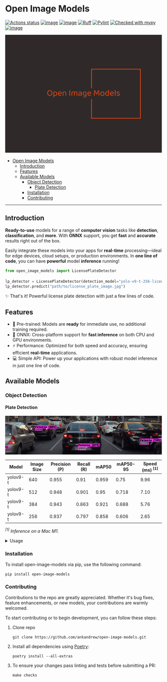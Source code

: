 # Open Image Models

[![Actions status](https://github.com/ankandrew/open-image-models/actions/workflows/main.yaml/badge.svg)](https://github.com/ankandrew/open-image-models/actions)
[![image](https://img.shields.io/pypi/v/open-image-models.svg)](https://pypi.python.org/pypi/open-image-models)
[![image](https://img.shields.io/pypi/pyversions/open-image-models.svg)](https://pypi.python.org/pypi/open-image-models)
[![Ruff](https://img.shields.io/endpoint?url=https://raw.githubusercontent.com/astral-sh/ruff/main/assets/badge/v2.json)](https://github.com/astral-sh/ruff)
[![Pylint](https://img.shields.io/badge/linting-pylint-yellowgreen)](https://github.com/pylint-dev/pylint)
[![Checked with mypy](http://www.mypy-lang.org/static/mypy_badge.svg)](http://mypy-lang.org/)
[![image](https://img.shields.io/pypi/l/open-image-models.svg)](https://pypi.python.org/pypi/open-image-models)

<p>
  <img src="https://raw.githubusercontent.com/ankandrew/open-image-models/4053f058a80e5ba7edf5d59614e9f8167f83c0f2/assets/open-image-models-logo.png" alt="Open Image Models Logo" width="650"/>
</p>

<!-- TOC -->
* [Open Image Models](#open-image-models)
  * [Introduction](#introduction)
  * [Features](#features)
  * [Available Models](#available-models)
    * [Object Detection](#object-detection)
      * [Plate Detection](#plate-detection)
    * [Installation](#installation)
    * [Contributing](#contributing)
<!-- TOC -->

---

## Introduction

**Ready-to-use** models for a range of **computer vision** tasks like **detection**, **classification**, and
**more**. With **ONNX** support, you get **fast** and **accurate** results right out of the box.

Easily integrate these models into your apps for **real-time** processing—ideal for edge devices, cloud setups, or
production environments. In **one line of code**, you can have **powerful** model **inference** running!

```python
from open_image_models import LicensePlateDetector

lp_detector = LicensePlateDetector(detection_model="yolo-v9-t-256-license-plate-end2end")
lp_detector.predict("path/to/license_plate_image.jpg")
```

✨ That's it! Powerful license plate detection with just a few lines of code.

## Features

- 🚀 Pre-trained: Models are **ready** for immediate use, no additional training required.
- 🌟 ONNX: Cross-platform support for **fast inference** on both CPU and GPU environments.
- ⚡ Performance: Optimized for both speed and accuracy, ensuring efficient **real-time** applications.
- 💻 Simple API: Power up your applications with robust model inference in just one line of code.

## Available Models

### Object Detection

#### Plate Detection

![](https://raw.githubusercontent.com/ankandrew/LocalizadorPatentes/2e765012f69c4fbd8decf998e61ed136004ced24/extra/demo_localizador.gif)

| Model    | Image Size | Precision (P) | Recall (R) | mAP50 | mAP50-95 | Speed (ms) <sup>[1]</sup> |
|----------|------------|---------------|------------|-------|----------|---------------------------|
| yolov9-t | 640        | 0.955         | 0.91       | 0.959 | 0.75     | 9.96                      |
| yolov9-t | 512        | 0.948         | 0.901      | 0.95  | 0.718    | 7.10                      |
| yolov9-t | 384        | 0.943         | 0.863      | 0.921 | 0.688    | 5.76                      |
| yolov9-t | 256        | 0.937         | 0.797      | 0.858 | 0.606    | 2.65                      |

_<sup>[1]</sup> Inference on a Mac M1._

<details>
  <summary>Usage</summary>

  ```python
import cv2
from rich import print

from open_image_models import LicensePlateDetector

# Initialize the License Plate Detector with the pre-trained YOLOv9 model
lp_detector = LicensePlateDetector(detection_model="yolo-v9-t-384-license-plate-end2end")

# Load an image
image_path = "path/to/license_plate_image.jpg"
image = cv2.imread(image_path)

# Perform license plate detection
detections = lp_detector.predict(image)
print(detections)

# Benchmark the model performance
lp_detector.show_benchmark(num_runs=1000)

# Display predictions on the image
annotated_image = lp_detector.display_predictions(image)

# Show the annotated image
cv2.imshow("Annotated Image", annotated_image)
cv2.waitKey(0)
cv2.destroyAllWindows()
  ```

</details>

### Installation

To install open-image-models via pip, use the following command:

```shell
pip install open-image-models
```

### Contributing

Contributions to the repo are greatly appreciated. Whether it's bug fixes, feature enhancements, or new models,
your contributions are warmly welcomed.

To start contributing or to begin development, you can follow these steps:

1. Clone repo
    ```shell
    git clone https://github.com/ankandrew/open-image-models.git
    ```
2. Install all dependencies using [Poetry](https://python-poetry.org/docs/#installation):
    ```shell
    poetry install --all-extras
    ```
3. To ensure your changes pass linting and tests before submitting a PR:
    ```shell
    make checks
    ```
